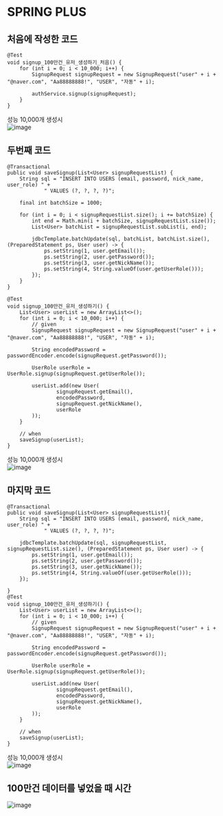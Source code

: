 # SPRING PLUS
  ## 처음에 작성한 코드


    @Test
    void signup_100만건_유저_생성하기_처음() {
        for (int i = 0; i < 10_000; i++) {
            SignupRequest signupRequest = new SignupRequest("user" + i + "@naver.com", "Aa88888888!", "USER", "자동" + i);

            authService.signup(signupRequest);
        }
    }
    
성능
10,000개 생성시   
![image](https://github.com/user-attachments/assets/60d95a10-8cfb-4289-9694-2d1208f47138)


## 두번째 코드
    @Transactional
    public void saveSignup(List<User> signupRequestList) {
        String sql = "INSERT INTO USERS (email, password, nick_name, user_role) " +
                " VALUES (?, ?, ?, ?)";

        final int batchSize = 1000;

        for (int i = 0; i < signupRequestList.size(); i += batchSize) {
            int end = Math.min(i + batchSize, signupRequestList.size());
            List<User> batchList = signupRequestList.subList(i, end);

            jdbcTemplate.batchUpdate(sql, batchList, batchList.size(), (PreparedStatement ps, User user) -> {
                ps.setString(1, user.getEmail());
                ps.setString(2, user.getPassword());
                ps.setString(3, user.getNickName());
                ps.setString(4, String.valueOf(user.getUserRole()));
            });
        }
    }

    @Test
    void signup_100만건_유저_생성하기() {
        List<User> userList = new ArrayList<>();
        for (int i = 0; i < 10_000; i++) {
            // given
            SignupRequest signupRequest = new SignupRequest("user" + i + "@naver.com", "Aa88888888!", "USER", "자동" + i);

            String encodedPassword = passwordEncoder.encode(signupRequest.getPassword());

            UserRole userRole = UserRole.signup(signupRequest.getUserRole());

            userList.add(new User(
                    signupRequest.getEmail(),
                    encodedPassword,
                    signupRequest.getNickName(),
                    userRole
            ));
        }

        // when
        saveSignup(userList);
    }

성능
10,000개 생성시   
![image](https://github.com/user-attachments/assets/4ce29ca9-2ce9-448b-addb-cbf28826d13e)

## 마지막 코드

    @Transactional
    public void saveSignup(List<User> signupRequestList){
        String sql = "INSERT INTO USERS (email, password, nick_name, user_role) " +
                " VALUES (?, ?, ?, ?)";

        jdbcTemplate.batchUpdate(sql, signupRequestList, signupRequestList.size(), (PreparedStatement ps, User user) -> {
            ps.setString(1, user.getEmail());
            ps.setString(2, user.getPassword());
            ps.setString(3, user.getNickName());
            ps.setString(4, String.valueOf(user.getUserRole()));
        });

    }
    @Test
    void signup_100만건_유저_생성하기() {
        List<User> userList = new ArrayList<>();
        for (int i = 0; i < 10_000; i++) {
            // given
            SignupRequest signupRequest = new SignupRequest("user" + i + "@naver.com", "Aa88888888!", "USER", "자동" + i);

            String encodedPassword = passwordEncoder.encode(signupRequest.getPassword());

            UserRole userRole = UserRole.signup(signupRequest.getUserRole());

            userList.add(new User(
                    signupRequest.getEmail(),
                    encodedPassword,
                    signupRequest.getNickName(),
                    userRole
            ));
        }

        // when
        saveSignup(userList);
    }

성능
10,000개 생성시   
![image](https://github.com/user-attachments/assets/28ad04df-7307-4913-92a0-1289f6b9e121)

## 100만건 데이터를 넣었을 때 시간
![image](https://github.com/user-attachments/assets/0ce1b3df-eda8-4205-b80f-e3878af4fc20)




